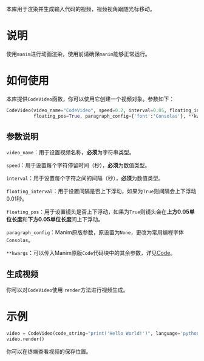 本库用于渲染并生成输入代码的视频，视频视角跟随光标移动。

# 说明

使用`manim`进行动画渲染，使用前请确保`manim`能够正常运行。

# 如何使用

本库提供`CodeVideo`函数，你可以使用它创建一个视频对象。参数如下：

```python
CodeVideo(video_name="CodeVideo", speed=0.2, interval=0.05, floating_interval=True, 
          floating_pos=True, paragraph_config={'font':'Consolas'}, **kwargs):
```

## 参数说明

`video_name`：用于设置视频名称，**必须**为字符串类型。

`speed`：用于设置每个字符停留时间（秒），**必须**为数值类型。

`interval`：用于设置每个字符之间的间隔（秒），**必须**为数值类型。

`floating_interval`：用于设置间隔是否上下浮动，如果为`True`则间隔会上下浮动0.01秒。

`floating_pos`：用于设置镜头是否上下浮动，如果为`True`则镜头会在**上方0.05单位长度**和**下方0.05单位长度**间上下浮动。

`paragraph_config`：Manim原版参数，原设置为`None`，更改为常用编程字体`Consolas`。

`**kwargs`：可以传入Manim原版`Code`代码块中的其余参数，详见[Code](https://docs.manim.community/en/stable/reference/manim.mobject.text.code_mobject.Code.html#)。

## 生成视频

你可以对`CodeVideo`使用 `render`方法进行视频生成。

# 示例

```python
video = CodeVideo(code_string="print('Hello World!')", language='python')
video.render()
```

你可以在终端查看视频的保存位置。
